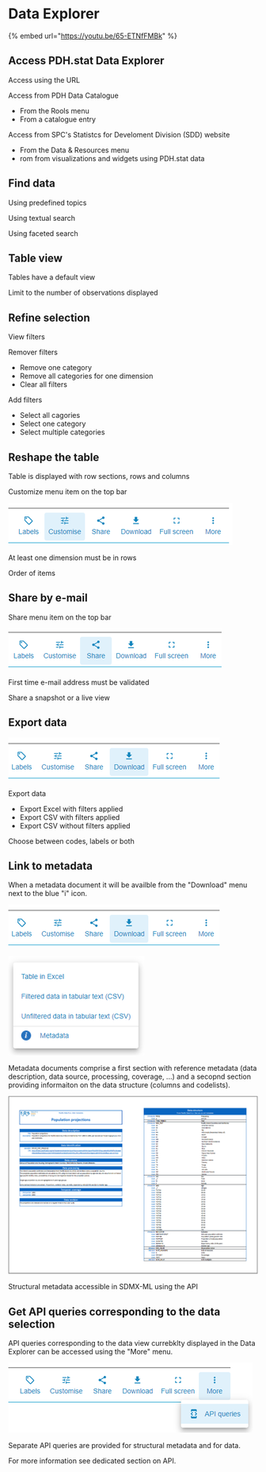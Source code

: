 # Data Explorer



{% embed url="https://youtu.be/65-ETNfFMBk" %}

## Access PDH.stat Data Explorer

Access using the URL

Access from PDH Data Catalogue 

* From the Rools menu
* From a catalogue entry

Access from SPC's Statistcs for Develoment Division \(SDD\) website

* From the Data & Resources menu
* rom from visualizations and widgets using PDH.stat data

## Find data

Using predefined topics

Using textual search

Using faceted search

## Table view

Tables have a default view

Limit to the number of observations displayed

## Refine selection

View filters

Remover filters

* Remove one category
* Remove all categories for one dimension
* Clear all filters

Add filters

* Select all cagories
* Select one category
* Select multiple categories

## Reshape the table

Table is displayed with row sections, rows and columns

Customize menu item on the top bar

![](../.gitbook/assets/image%20%2820%29.png)

At least one dimension must be in rows

Order of items

## Share by e-mail

Share menu item on the top bar

![](../.gitbook/assets/image%20%2817%29.png)

First time e-mail address must be validated

Share a snapshot or a live view

## Export data

![](../.gitbook/assets/image%20%2814%29.png)

Export data 

* Export Excel with filters applied
* Export CSV with filters applied
* Export CSV without filters applied

Choose between codes, labels or both

## Link to metadata

When a metadata document it will be availble from the "Download" menu next to the blue "i" icon.

![](../.gitbook/assets/image%20%2814%29.png)

![](../.gitbook/assets/image%20%2815%29.png)

Metadata documents comprise a first section with reference metadata \(data description, data source, processing, coverage, ...\) and a secopnd section providing informaiton on the data structure \(columns and codelists\).

![](../.gitbook/assets/image%20%2819%29.png)

Structural metadata accessible in SDMX-ML using the API 

## Get API queries corresponding to the data selection

API queries corresponding to the data view currebklty displayed in the Data Explorer can be accessed using the "More" menu.

![](../.gitbook/assets/image%20%2821%29.png)

Separate API queries are provided for structural metadata and for data.

For more information see dedicated section on API.

